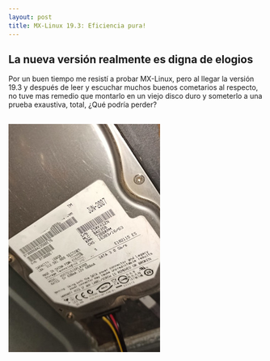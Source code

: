 ```yaml
---
layout: post
title: MX-Linux 19.3: Eficiencia pura!
---
```


## La nueva versión realmente es digna de elogios

Por un buen tiempo me resistí a probar MX-Linux, pero al llegar la versión 19.3 y después de leer y escuchar muchos buenos cometarios al respecto, no tuve mas remedio que montarlo en un viejo disco duro y someterlo a una prueba exaustiva, total, ¿Qué podría perder?

![alt text](https://github.com/MrGmaw/MrGmaw.github.io/blob/master/images/DiscoDuro160gb.jpeg "Un viejo disco duro")
-
